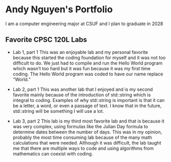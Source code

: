 
# Andy Nguyen's Portfolio

I am a computer engineering major at CSUF and I plan to graduate in 2028

## Favorite CPSC 120L Labs

* Lab 1, part 1
This was an enjoyable lab and my personal favorite because this started the coding foundation for myself and it was not too difficult to do. We just had to compile and run the Hello World program which wasn’t too hard but it was fun because it was my first time coding. The Hello World program was coded to have our name replace “World.”

* Lab 2, part 1
This was another lab that I enjoyed and is my second favorite mainly because of the introduction of std::string which is integral to coding. Examples of why std::string is important is that it can be a letter, a word, or even a passage of text. I know that in the future, std::string will be something I will use a lot.

* Lab 3, part 2
This lab is my third most favorite lab and that is because it was very complex, using formulas like the Julian Day formula to determine dates between the number of days. This was in my opinion, probably the most time consuming lab because of the many math calculations that were needed. Although it was difficult, the lab taught me that there are multiple ways to code and using algorithms from mathematics can coexist with coding.




